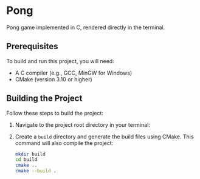 # Pong

Pong game implemented in C, rendered directly in the terminal.

## Prerequisites

To build and run this project, you will need:

- A C compiler (e.g., GCC, MinGW for Windows)
- CMake (version 3.10 or higher)

## Building the Project

Follow these steps to build the project:

1.  Navigate to the project root directory in your terminal:

2.  Create a `build` directory and generate the build files using CMake. This command will also compile the project:

    ```bash
    mkdir build
    cd build
    cmake ..
    cmake --build .
    ```

